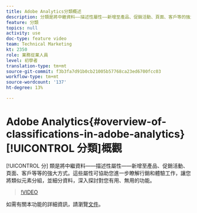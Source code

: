 ```yaml
---
title: Adobe Analytics分類概述
description: 分類是將中繼資料——描述性屬性——新增至產品、促銷活動、頁面、客戶等的強大方式。 這些屬性可協助您進一步瞭解行銷和體驗工作，讓您將類似元素分組，並細分資料，深入探討對您有用、無用的功能。
feature: 分類
topics: null
activity: use
doc-type: feature video
team: Technical Marketing
kt: 2350
role: 業務從業人員
level: 初學者
translation-type: tm+mt
source-git-commit: f3b3fa7d91b0cb21005b57768ca23ed6700fcc03
workflow-type: tm+mt
source-wordcount: '137'
ht-degree: 13%

---
```



# Adobe Analytics{#overview-of-classifications-in-adobe-analytics}[!UICONTROL 分類]概觀

[!UICONTROL 分] 類是將中繼資料——描述性屬性——新增至產品、促銷活動、頁面、客戶等等的強大方式。這些屬性可協助您進一步瞭解行銷和體驗工作，讓您將類似元素分組，並細分資料，深入探討對您有用、無用的功能。

>[!VIDEO](https://video.tv.adobe.com/v/16853/?quality=12)

如需有關本功能的詳細資訊，請瀏覽[文件](https://marketing.adobe.com/resources/help/zh_TW/reference/classifications.html)。
